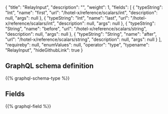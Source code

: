{
  "title": "RelayInput",
  "description": "",
  "weight": 1,
  "fields": [
    {
      "typeString": "Int",
      "name": "first",
      "url": "/hotel-x/reference/scalars/int",
      "description": null,
      "args": null
    },
    {
      "typeString": "Int",
      "name": "last",
      "url": "/hotel-x/reference/scalars/int",
      "description": null,
      "args": null
    },
    {
      "typeString": "String",
      "name": "before",
      "url": "/hotel-x/reference/scalars/string",
      "description": null,
      "args": null
    },
    {
      "typeString": "String",
      "name": "after",
      "url": "/hotel-x/reference/scalars/string",
      "description": null,
      "args": null
    }
  ],
  "requireby": null,
  "enumValues": null,
  "operator": "type",
  "typename": "RelayInput",
  "hideGithubLink": true
}
## GraphQL schema definition

{{% graphql-schema-type %}}

## Fields

{{% graphql-field %}}
